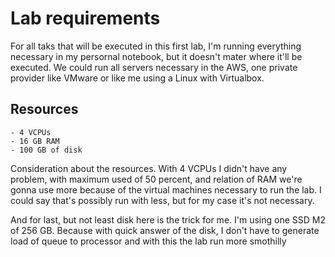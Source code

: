# Lab requirements
For all taks that will be executed in this first lab, I'm running everything necessary in my persornal notebook, but it doesn't mater where it'll be executed. We could run all servers necessary in the AWS, one private provider like VMware or like me using a Linux with Virtualbox.

## Resources
    - 4 VCPUs
    - 16 GB RAM
    - 100 GB of disk

Consideration about the resources. With 4 VCPUs I didn't have any problem, with maximum used of 50 percent, and relation of RAM we're gonna use more because of the virtual machines necessary to run the lab. I could say that's possibly run with less, but for my case it's not necessary. 

And for last, but not least disk here is the trick for me. I'm using one SSD M2 of 256 GB. Because with quick answer of the disk, I don't have to generate load of queue to processor and with this the lab run more smothilly